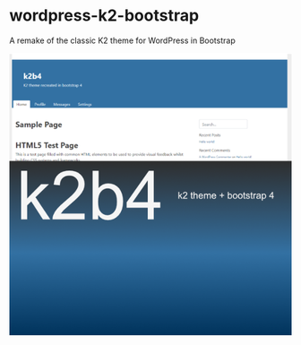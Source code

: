 # wordpress-k2-bootstrap
A remake of the classic K2 theme for WordPress in Bootstrap

![alt text](https://github.com/mrpatg/k2b4/blob/master/screenshot.png)
